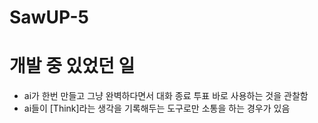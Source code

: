 # SawUP-5

# 개발 중 있었던 일
- ai가 한번 만들고 그냥 완벽하다면서 대화 종료 투표 바로 사용하는 것을 관찰함
- ai들이 [Think]라는 생각을 기록해두는 도구로만 소통을 하는 경우가 있음
